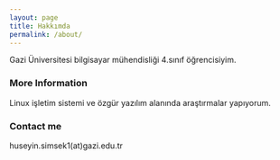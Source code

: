 ```yaml
---
layout: page
title: Hakkımda
permalink: /about/
---
```


Gazi Üniversitesi bilgisayar mühendisliği 4.sınıf öğrencisiyim. 


### More Information

Linux işletim sistemi ve özgür yazılım alanında araştırmalar yapıyorum.

### Contact me
huseyin.simsek1(at)gazi.edu.tr
